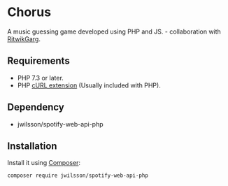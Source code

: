 # Chorus
A music guessing game developed using PHP and JS. - collaboration with [RitwikGarg](https://github.com/ritwikgarg).


## Requirements
* PHP 7.3 or later.
* PHP [cURL extension](http://php.net/manual/en/book.curl.php) (Usually included with PHP).

## Dependency
* jwilsson/spotify-web-api-php

## Installation
Install it using [Composer](https://getcomposer.org/):

```sh
composer require jwilsson/spotify-web-api-php
```
